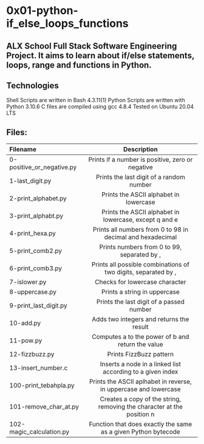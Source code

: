 # 0x01-python-if_else_loops_functions
## ALX School Full Stack Software Engineering Project. It aims to learn about if/else statements, loops, range and functions in Python.

## Technologies
Shell Scripts are written in Bash 4.3.11(1)
Python Scripts are written with Python 3.10.6
C files are compiled using gcc 4.8.4
Tested on Ubuntu 20.04 LTS
## Files:
|Filename |	Description|
|:--------|:----------:|
|0-positive_or_negative.py|	Prints if a number is positive, zero or negative|
|1-last_digit.py|	Prints the last digit of a random number|
|2-print_alphabet.py|	Prints the ASCII alphabet in lowercase|
|3-print_alphabt.py|	Prints the ASCII alphabet in lowercase, except q and e|
|4-print_hexa.py|	Prints all numbers from 0 to 98 in decimal and hexadecimal|
|5-print_comb2.py|	Prints numbers from 0 to 99, separated by ,|
|6-print_comb3.py|	Prints all possible combinations of two digits, separated by ,|
|7-islower.py|	Checks for lowercase character|
|8-uppercase.py|	Prints a string in uppercase|
|9-print_last_digit.py|	Prints the last digit of a passed number|
|10-add.py|	Adds two integers and returns the result|
|11-pow.py|	Computes a to the power of b and return the value|
|12-fizzbuzz.py|	Prints FizzBuzz pattern|
|13-insert_number.c|	Inserts a node in a linked list according to a given index|
|100-print_tebahpla.py|	Prints the ASCII aplhabet in reverse, in uppercase and lowercase|
|101-remove_char_at.py|	Creates a copy of the string, removing the character at the position n|
|102-magic_calculation.py|	Function that does exactly the same as a given Python bytecode|
